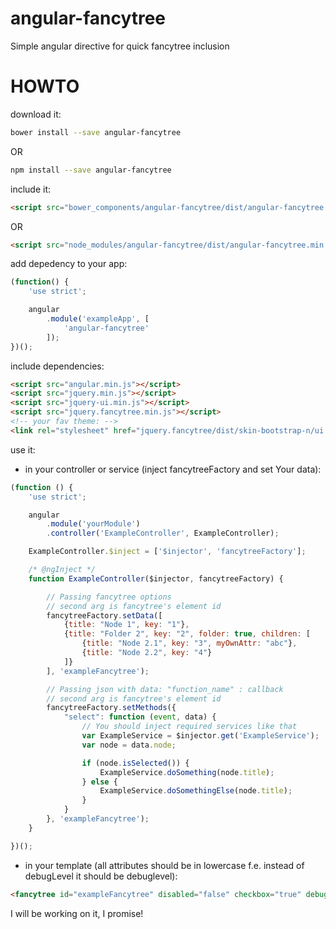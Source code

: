 # angular-fancytree
Simple angular directive for quick fancytree inclusion

# HOWTO

download it:
```bash
bower install --save angular-fancytree
```
OR
```bash
npm install --save angular-fancytree
```

include it:
```html
<script src="bower_components/angular-fancytree/dist/angular-fancytree.min.js"></script>
```
OR
```html
<script src="node_modules/angular-fancytree/dist/angular-fancytree.min.js"></script>
```
add depedency to your app:
```javascript
(function() {
    'use strict';

    angular
        .module('exampleApp', [
            'angular-fancytree'
        ]);
})();
```


include dependencies:
```html
<script src="angular.min.js"></script>
<script src="jquery.min.js"></script>
<script src="jquery-ui.min.js"></script>
<script src="jquery.fancytree.min.js"></script>
<!-- your fav theme: -->
<link rel="stylesheet" href="jquery.fancytree/dist/skin-bootstrap-n/ui.fancytree.min.css">
```

use it:
* in your controller or service (inject fancytreeFactory and set Your data):
```javascript
(function () {
    'use strict';

    angular
        .module('yourModule')
        .controller('ExampleController', ExampleController);

    ExampleController.$inject = ['$injector', 'fancytreeFactory'];

    /* @ngInject */
    function ExampleController($injector, fancytreeFactory) {

        // Passing fancytree options
        // second arg is fancytree's element id
        fancytreeFactory.setData([
            {title: "Node 1", key: "1"},
            {title: "Folder 2", key: "2", folder: true, children: [
                {title: "Node 2.1", key: "3", myOwnAttr: "abc"},
                {title: "Node 2.2", key: "4"}
            ]}
        ], 'exampleFancytree');

        // Passing json with data: "function_name" : callback
        // second arg is fancytree's element id
        fancytreeFactory.setMethods({
            "select": function (event, data) {
                // You should inject required services like that
                var ExampleService = $injector.get('ExampleService');
                var node = data.node;

                if (node.isSelected()) {
                    ExampleService.doSomething(node.title);
                } else {
                    ExampleService.doSomethingElse(node.title);
                }
            }
        }, 'exampleFancytree');
    }

})();
```

* in your template (all attributes should be in lowercase
f.e. instead of debugLevel it should be debuglevel):
```html
<fancytree id="exampleFancytree" disabled="false" checkbox="true" debuglevel="0"></fancytree>
```

I will be working on it, I promise!
